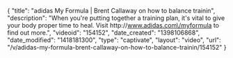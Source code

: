 {
    "title": "adidas My Formula | Brent Callaway on how to balance trainin",
    "description": "When you're putting together a training plan, it's vital to give your body proper time to heal. Visit http:\/\/www.adidas.com\/myformula to find out more.",
    "videoid": "154152",
    "date_created": "1398106868",
    "date_modified": "1418181300",
    "type": "captivate",
    "layout": "video",
    "url": "\/v\/adidas-my-formula-brent-callaway-on-how-to-balance-trainin\/154152"
}